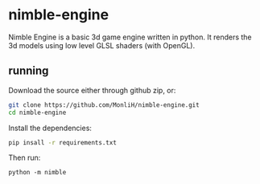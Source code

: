 # nimble-engine

Nimble Engine is a basic 3d game engine written in python. 
It renders the 3d models using low level GLSL shaders (with OpenGL).

## running

Download the source either through github zip, or:
```bash
git clone https://github.com/MonliH/nimble-engine.git
cd nimble-engine
```

Install the dependencies:

```bash
pip insall -r requirements.txt
```

Then run:

```
python -m nimble
```
